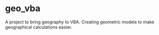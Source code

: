 # geo_vba

A project to bring geography to VBA. Creating geometric models to make geographical calculations easier.

